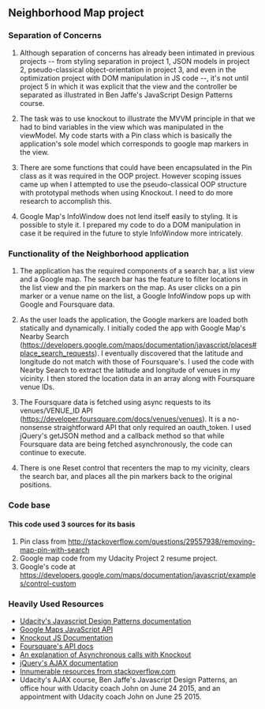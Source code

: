 ## Neighborhood Map project

### Separation of Concerns

1. Although separation of concerns has already been intimated in previous projects -- from styling separation in project 1, JSON models in project 2, pseudo-classical object-orientation in project 3, and even in the optimization project with DOM manipulation in JS code --, it's not until project 5 in which it was explicit that the view and the controller be separated as illustrated in Ben Jaffe's JavaScript Design Patterns course.

1. The task was to use knockout to illustrate the MVVM principle in that we had to bind variables in the view which was manipulated in the viewModel. My code starts with a Pin class which is basically the application's sole model which corresponds to google map markers in the view.

1. There are some functions that could have been encapsulated in the Pin class as it was required in the OOP project. However scoping issues came up when I attempted to use the pseudo-classical OOP structure with prototypal methods when using Knockout. I need to do more research to accomplish this.

1. Google Map's InfoWindow does not lend itself easily to styling. It is possible to style it. I prepared my code to do a DOM manipulation in case it be required in the future to style InfoWindow more intricately.

### Functionality of the Neighborhood application

1. The application has the required components of a search bar, a list view and a Google map. The search bar has the feature to filter locations in the list view and the pin markers on the map. As user clicks on a pin marker or a venue name on the list, a Google InfoWindow pops up with Google and Foursquare data.

1. As the user loads the application, the Google markers are loaded both statically and dynamically. I initially coded the app with Google Map's Nearby Search (https://developers.google.com/maps/documentation/javascript/places#place_search_requests). I eventually discovered that the latitude and longitude do not match with those of Foursquare's. I used the code with Nearby Search to extract the latitude and longitude of venues in my vicinity. I then stored the location data in an array along with Foursquare venue IDs.

1. The Foursquare data is fetched using async requests to its venues/VENUE_ID API (https://developer.foursquare.com/docs/venues/venues). It is a no-nonsense straightforward API that only required an oauth_token. I used jQuery's getJSON method and a callback method so that while Foursquare data are being fetched asynchronously, the code can continue to execute.

1. There is one Reset control that recenters the map to my vicinity, clears the search bar, and places all the pin markers back to the original positions.

### Code base

#### This code used 3 sources for its basis

1. Pin class from http://stackoverflow.com/questions/29557938/removing-map-pin-with-search
1. Google map code from my Udacity Project 2 resume project.
1. Google's code at https://developers.google.com/maps/documentation/javascript/examples/control-custom

### Heavily Used Resources

* <a href="https://github.com/udacity/fend-office-hours/tree/master/Javascript%20Design%20Patterns">Udacity's Javascript Design Patterns documentation</a>
* <a href="https://developers.google.com/maps/documentation/javascript/">Google Maps JavaScript API</a>
* <a href="http://knockoutjs.com/documentation/introduction.html">Knockout JS Documentation</a>
* <a href="https://developer.foursquare.com/docs/">Foursquare's API docs</a>
* <a href="https://github.com/knockout/knockout/wiki/asynchronous-dependent-observables">An explanation of Asynchronous calls with Knockout</a>
* <a href="http://api.jquery.com/category/ajax/">jQuery's AJAX documentation</a>
* <a href="stackoverflow.com">Innumerable resources from stackoverflow.com</a>
* Udacity's AJAX course, Ben Jaffe's Javascript Design Patterns, an office hour with Udacity coach John on June 24 2015, and an appointment with Udacity coach John on June 25 2015.
